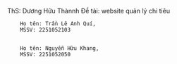 ThS: Dương Hữu Thànnh
Đề tài: website quản lý chi tiêu
  
        Họ tên: Trần Lê Anh Quí,
        MSSV: 2251052103
    
    
        Họ tên: Nguyễn Hữu Khang,
        MSSV: 2251052050
    